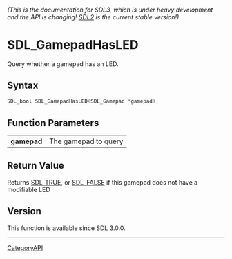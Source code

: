 ###### (This is the documentation for SDL3, which is under heavy development and the API is changing! [SDL2](https://wiki.libsdl.org/SDL2/) is the current stable version!)
# SDL_GamepadHasLED

Query whether a gamepad has an LED.

## Syntax

```c
SDL_bool SDL_GamepadHasLED(SDL_Gamepad *gamepad);

```

## Function Parameters

|                 |                      |
| --------------- | -------------------- |
| **gamepad**     | The gamepad to query |

## Return Value

Returns [SDL_TRUE](SDL_TRUE), or [SDL_FALSE](SDL_FALSE) if this gamepad
does not have a modifiable LED

## Version

This function is available since SDL 3.0.0.

----
[CategoryAPI](CategoryAPI)

